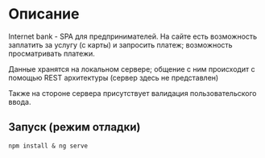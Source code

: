 # Описание
Internet bank - SPA для предпринимателей. На сайте есть возможность заплатить за услугу (с карты) и запросить платеж; возможность просматривать платежи.

Данные хранятся на локальном сервере; общение с ним происходит с помощью REST архитектуры (сервер здесь не представлен)

Также на стороне сервера присутствует валидация пользовательского ввода.

## Запуск (режим отладки)

```
npm install & ng serve
```
